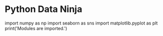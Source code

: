 # Python Data Ninja

import numpy as np
import seaborn as sns
import matplotlib.pyplot as plt
print('Modules are imported.')
